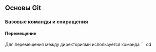 ## Основы Git  
### Базовые команды и сокращения  
#### Перемещение  
Для перемещения между директориями используется команда ```
cd
```
